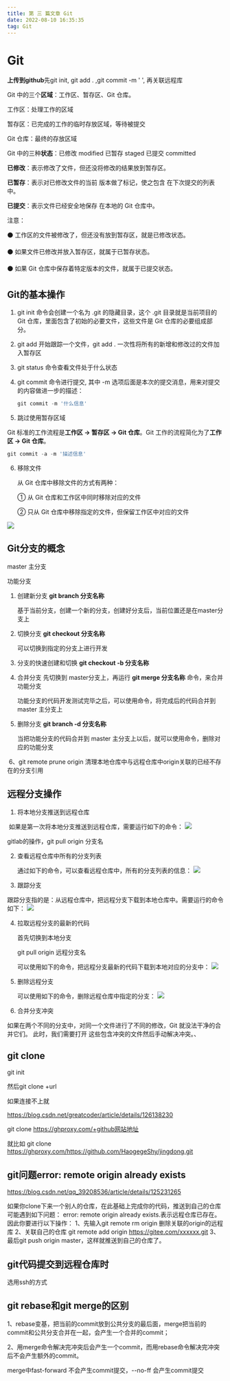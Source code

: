 ```yaml
---
title: 第 三 篇文章 Git
date: 2022-08-10 16:35:35
tag: Git
---
```


# Git

**上传到github**先git init, git add . ,git commit -m ' ', 再关联远程库

Git 中的三个**区域**：工作区、暂存区、Git 仓库。

工作区：处理工作的区域

暂存区：已完成的工作的临时存放区域，等待被提交

Git 仓库：最终的存放区域

Git 中的三种**状态**：已修改 modified 已暂存 staged 已提交 committed

**已修改**：表示修改了文件，但还没将修改的结果放到暂存区。

**已暂存**：表示对已修改文件的当前 版本做了标记，使之包含 在下次提交的列表中。

**已提交**：表示文件已经安全地保存 在本地的 Git 仓库中。

注意：

⚫ 工作区的文件被修改了，但还没有放到暂存区，就是已修改状态。

⚫ 如果文件已修改并放入暂存区，就属于已暂存状态。

⚫ 如果 Git 仓库中保存着特定版本的文件，就属于已提交状态。

## Git的基本操作

1. git init 命令会创建一个名为 .git 的隐藏目录，这个 .git 目录就是当前项目的 Git 仓库，里面包含了初始的必要文件，这些文件是 Git 仓库的必要组成部分。

2. git add 开始跟踪一个文件，git add . 一次性将所有的新增和修改过的文件加入暂存区

3. git status 命令查看文件处于什么状态

4. git commit 命令进行提交, 其中 -m 选项后面是本次的提交消息，用来对提交的内容做进一步的描述：

   ```js
   git commit -m '什么信息'	
   ```

5. 跳过使用暂存区域

Git 标准的工作流程是**工作区 → 暂存区 → Git 仓库**。Git 工作的流程简化为了**工作区 → Git 仓库**。

```js
git commit -a -m '描述信息'
```

6. 移除文件

   从 Git 仓库中移除文件的方式有两种： 

   ① 从 Git 仓库和工作区中同时移除对应的文件 

   ② 只从 Git 仓库中移除指定的文件，但保留工作区中对应的文件

![](/img/articles/image-20221025163441508.png)

## Git分支的概念

master 主分支

功能分支

1. 创建新分支       **git branch 分支名称**  

   基于当前分支，创建一个新的分支，创建好分支后，当前位置还是在master分支上

2. 切换分支     **git checkout 分支名称**     

   可以切换到指定的分支上进行开发

3. 分支的快速创建和切换  **git checkout -b 分支名称**

4. 合并分支   先切换到 master分支上，再运行 **git merge 分支名称** 命令，来合并功能分支

   功能分支的代码开发测试完毕之后，可以使用命令，将完成后的代码合并到 master 主分支上

5. 删除分支 **git branch -d 分支名称**

   当把功能分支的代码合并到 master 主分支上以后，就可以使用命令，删除对应的功能分支

​	6、git remote prune origin 清理本地仓库中与远程仓库中origin关联的已经不存在的分支引用

## 远程分支操作

1. 将本地分支推送到远程仓库

​		如果是第一次将本地分支推送到远程仓库，需要运行如下的命令：
![](/img/articles/image-20221025164401144.png)


gitlab的操作，git pull origin 分支名



2. 查看远程仓库中所有的分支列表

   通过如下的命令，可以查看远程仓库中，所有的分支列表的信息：
![](/img/articles/image-20221025164457908.png)


3. 跟踪分支

​		跟踪分支指的是：从远程仓库中，把远程分支下载到本地仓库中。需要运行的命令如下：
![](/img/articles/image-20221025164539512.png)


4. 拉取远程分支的最新的代码

   首先切换到本地分支

   git pull origin 远程分支名

   可以使用如下的命令，把远程分支最新的代码下载到本地对应的分支中：
![](/img/articles/image-20221025164618940.png)


5. 删除远程分支

   可以使用如下的命令，删除远程仓库中指定的分支：
![](/img/articles/image-20221025164652215.png)

6. 合并分支冲突

如果在两个不同的分支中，对同一个文件进行了不同的修改，Git 就没法干净的合并它们。 此时，我们需要打开 这些包含冲突的文件然后手动解决冲突。、

## git clone

git init

然后git clone +url

如果连接不上就

https://blog.csdn.net/greatcoder/article/details/126138230

git clone https://ghproxy.com/+github网站地址

就比如 git clone https://ghproxy.com/https://github.com/HaogegeShy/jingdong.git


## git问题error: remote origin already exists

https://blog.csdn.net/qq_39208536/article/details/125231265

如果你clone下来一个别人的仓库，在此基础上完成你的代码，推送到自己的仓库可能遇到如下问题：
error: remote origin already exists.表示远程仓库已存在。
因此你要进行以下操作：
1、先输入git remote rm origin 删除关联的origin的远程库
2、关联自己的仓库 git remote add origin https://gitee.com/xxxxxx.git
3、最后git push origin master，这样就推送到自己的仓库了。

## git代码提交到远程仓库时

选用ssh的方式

## git rebase和git merge的区别

1、rebase变基，把当前的commit放到公共分支的最后面，merge把当前的commit和公共分支合并在一起，会产生一个合并的commit；

2、用merge命令解决完冲突后会产生一个commit，而用rebase命令解决完冲突后不会产生额外的commit。

merge中fast-forward 不会产生commit提交，--no-ff 会产生commit提交